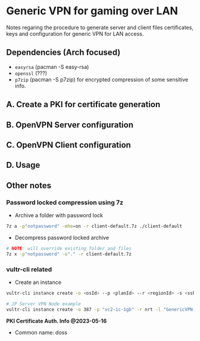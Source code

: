 # Generic VPN for gaming over LAN

Notes regaring the procedure to generate server and client files certificates, keys and configuration for generic VPN for LAN access.

## Dependencies (Arch focused)
- `easyrsa` (pacman -S easy-rsa)
- `openssl` (???)
- `p7zip`  (pacman -S p7zip) for encrypted compression of some sensitive info.

## A. Create a PKI for certificate generation

## B. OpenVPN Server configuration

## C. OpenVPN Client configuration

## D. Usage

## Other notes

### Password locked compression using 7z

- Archive a folder with password lock

```bash
7z a -p"notpassword" -mhe=on -r client-default.7z ./client-default
```

- Decompress password locked archive

```bash
# NOTE: will override existing folder and files
7z x -p"notpassword" -o"." -r client-default.7z
```

### vultr-cli related

- Create an instance

```bash
vultr-cli instance create -o <osId> --p <planId> --r <regionId> -s <sshId_0,sshId_1> --script-id <scriptId_0,scriptId_1> -l <label>

# JP Server VPN Node example
vultr-cli instance create -o 387 -p "vc2-1c-1gb" -r nrt -l "GenericVPN-JP" -s "a6fb92f8-b8d1-47c9-9511-8f2dc116714b,6bc9749a-ad09-4d35-add4-fc41afeb8341" --script-id "18a18387-c4ec-4c0a-8fcd-d1151486fa27"
```

**PKI Certificate Auth. Info @2023-05-16**
- Common name: doss

